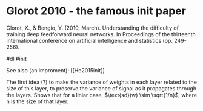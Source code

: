 # Glorot 2010 - the famous init paper

Glorot, X., & Bengio, Y. (2010, March). Understanding the difficulty of training deep feedforward neural networks. In Proceedings of the thirteenth international conference on artificial intelligence and statistics (pp. 249-256).

#dl #init

See also (an improment): [[He2015init]]

The first idea (?) to make the variance of weights in each layer related to the size of this layer, to preserve the variance of signal as it propagates through the layers. Shows that for a liniar case, $\text{sd}(w) \sim \sqrt{1/n}$, where n is the size of that layer.